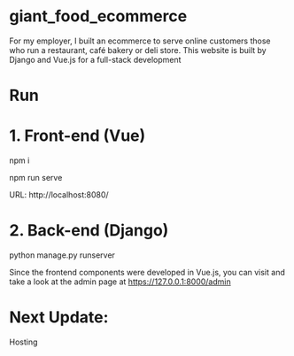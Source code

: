 # giant_food_ecommerce
For my employer, I built an ecommerce to serve online customers those who run a restaurant, café bakery or deli store. This website is built by Django and Vue.js for a full-stack development

# Run

# 1. Front-end (Vue)

npm i

npm run serve

URL: http://localhost:8080/

# 2. Back-end (Django)

python manage.py runserver

Since the frontend components were developed in Vue.js, you can visit and take a look at the admin page at https://127.0.0.1:8000/admin 


# Next Update:
Hosting 
